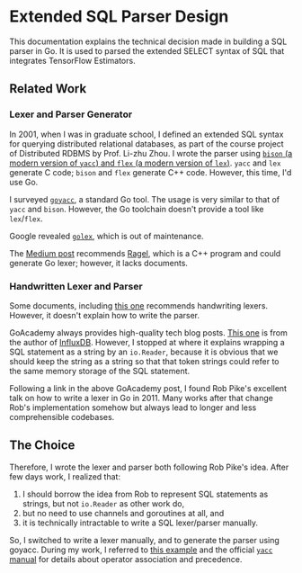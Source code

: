 # Extended SQL Parser Design

This documentation explains the technical decision made in building a SQL
parser in Go. It is used to parsed the extended SELECT syntax of SQL that
integrates TensorFlow Estimators.

## Related Work

### Lexer and Parser Generator

In 2001, when I was in graduate school, I defined an extended SQL syntax for
querying distributed relational databases, as part of the course project of
Distributed RDBMS by Prof. Li-zhu Zhou.  I wrote the parser using [`bison` (a
modern version of `yacc`) and `flex` (a modern version of
`lex`)](http://dinosaur.compilertools.net/).  `yacc` and `lex` generate C code;
`bison` and `flex` generate C++ code. However, this time, I'd use Go.

I surveyed [`goyacc`](https://godoc.org/golang.org/x/tools/cmd/goyacc), a
standard Go tool.  The usage is very similar to that of `yacc` and `bison`.
However, the Go toolchain doesn't provide a tool like `lex`/`flex`.

Google revealed [`golex`](https://github.com/cznic/golex), which is out of
maintenance.

The [Medium
post](https://medium.com/@mhamrah/lexing-with-ragel-and-parsing-with-yacc-using-go-81e50475f88f)
recommends [Ragel](http://www.colm.net/open-source/ragel/), which is a C++
program and could generate Go lexer; however, it lacks documents.

### Handwritten Lexer and Parser

Some documents, including [this
one](https://hackthology.com/writing-a-lexer-in-go-with-lexmachine.html)
recommends handwriting lexers.  However, it doesn't explain how to write the
parser.

GoAcademy always provides high-quality tech blog posts.  [This
one](https://blog.gopheracademy.com/advent-2014/parsers-lexers/) is from the
author of [InfluxDB](https://github.com/influxdata/influxdb).  However, I
stopped at where it explains wrapping a SQL statement as a string by an
`io.Reader`, because it is obvious that we should keep the string as a string so
that that token strings could refer to the same memory storage of the SQL
statement.

Following a link in the above GoAcademy post, I found Rob Pike's excellent talk
on how to write a lexer in Go in 2011.  Many works after that change Rob's
implementation somehow but always lead to longer and less comprehensible
codebases.

## The Choice

Therefore, I wrote the lexer and parser both following Rob Pike's idea. After
few days work, I realized that:

1. I should borrow the idea from Rob to represent SQL statements as strings, but
   not `io.Reader` as other work do,
1. but no need to use channels and goroutines at all, and
1. it is technically intractable to write a SQL lexer/parser manually.

So, I switched to write a lexer manually, and to generate the parser using
goyacc.  During my work, I referred to [this
example](https://github.com/golang-samples/yacc/blob/master/simple/calc.y) and
the official [`yacc`
manual](https://www.epaperpress.com/lexandyacc/download/yacc.pdf) for details
about operator association and precedence.
